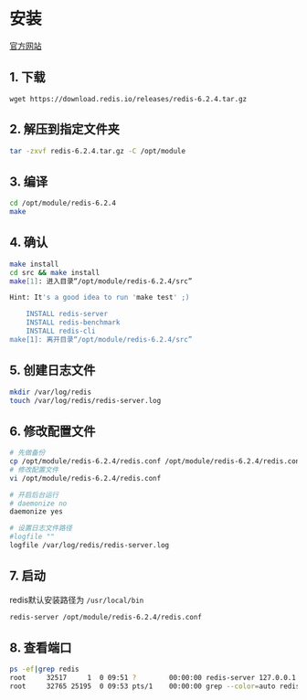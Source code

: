 # 安装

[官方网站](https://redis.io/)

## 1. 下载

```
wget https://download.redis.io/releases/redis-6.2.4.tar.gz
```

## 2. 解压到指定文件夹

``` bash
tar -zxvf redis-6.2.4.tar.gz -C /opt/module
```

## 3. 编译

``` bash
cd /opt/module/redis-6.2.4
make
```

## 4. 确认

``` bash
make install
cd src && make install
make[1]: 进入目录“/opt/module/redis-6.2.4/src”

Hint: It's a good idea to run 'make test' ;)

    INSTALL redis-server
    INSTALL redis-benchmark
    INSTALL redis-cli
make[1]: 离开目录“/opt/module/redis-6.2.4/src”
```

## 5. 创建日志文件

``` bash
mkdir /var/log/redis
touch /var/log/redis/redis-server.log
```

## 6. 修改配置文件

``` bash
# 先做备份
cp /opt/module/redis-6.2.4/redis.conf /opt/module/redis-6.2.4/redis.conf/redis.conf.bak
# 修改配置文件
vi /opt/module/redis-6.2.4/redis.conf

# 开启后台运行
# daemonize no
daemonize yes

# 设置日志文件路径
#logfile ""
logfile /var/log/redis/redis-server.log

```

## 7. 启动

redis默认安装路径为 `/usr/local/bin`

``` bash
redis-server /opt/module/redis-6.2.4/redis.conf
```


## 8. 查看端口

``` bash
ps -ef|grep redis
root     32517     1  0 09:51 ?        00:00:00 redis-server 127.0.0.1:6379
root     32765 25195  0 09:53 pts/1    00:00:00 grep --color=auto redis
```